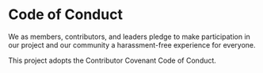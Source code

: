 # Code of Conduct

We as members, contributors, and leaders pledge to make participation in our project and our community a harassment-free experience for everyone.

This project adopts the Contributor Covenant Code of Conduct. 
